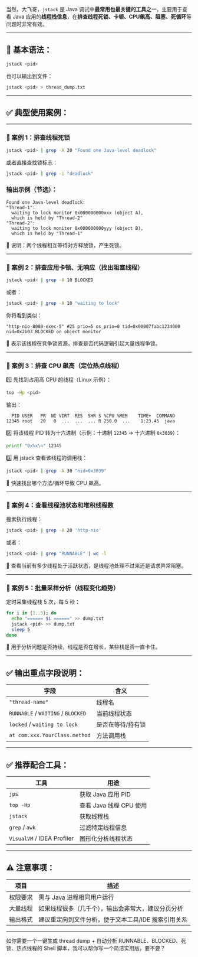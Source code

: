 当然，大飞哥，`jstack` 是 Java 调试中**最常用也最关键的工具之一**，主要用于查看 Java 应用的**线程栈信息**，在**排查线程死锁、卡顿、CPU飙高、阻塞、死循环**等问题时非常有效。

---

## 🧰 基本语法：

```bash
jstack <pid>
```

也可以输出到文件：

```bash
jstack <pid> > thread_dump.txt
```

---

## ✅ 典型使用案例：

---

### 📌 案例 1：排查线程死锁

```bash
jstack <pid> | grep -A 20 "Found one Java-level deadlock"
```

或者直接查找锁标志：

```bash
jstack <pid> | grep -i "deadlock"
```

### 输出示例（节选）：

```
Found one Java-level deadlock:
"Thread-1":
  waiting to lock monitor 0x000000000xxx (object A),
  which is held by "Thread-2"
"Thread-2":
  waiting to lock monitor 0x000000000yyy (object B),
  which is held by "Thread-1"
```

🧠 说明：两个线程相互等待对方释放锁，产生死锁。

---

### 📌 案例 2：排查应用卡顿、无响应（找出阻塞线程）

```bash
jstack <pid> | grep -A 10 BLOCKED
```

或者：

```bash
jstack <pid> | grep -A 10 "waiting to lock"
```

你将看到类似：

```
"http-nio-8080-exec-5" #25 prio=5 os_prio=0 tid=0x00007fabc1234000 nid=0x2b03 BLOCKED on object monitor
```

🧠 表示该线程在竞争锁资源，排查是否代码逻辑引起大量线程争锁。

---

### 📌 案例 3：排查 CPU 飙高（定位热点线程）

1️⃣ 先找到占用高 CPU 的线程（Linux 示例）：

```bash
top -Hp <pid>
```

输出：

```
  PID USER   PR  NI VIRT  RES  SHR S %CPU %MEM    TIME+  COMMAND
12345 root   20   0  ...  ...  ... R 250.0  ...    1:23.45  java
```

2️⃣ 将该线程 PID 转为十六进制（示例：十进制 `12345` → 十六进制 `0x3039`）：

```bash
printf "0x%x\n" 12345
```

3️⃣ 用 jstack 查看该线程的调用栈：

```bash
jstack <pid> | grep -A 30 "nid=0x3039"
```

🧠 快速找出哪个方法/循环导致 CPU 飙高。

---

### 📌 案例 4：查看线程池状态和堆积线程数

搜索执行线程：

```bash
jstack <pid> | grep -A 20 'http-nio'
```

或者：

```bash
jstack <pid> | grep "RUNNABLE" | wc -l
```

🧠 查看当前有多少线程处于活跃状态，是线程池处理不过来还是请求异常阻塞。

---

### 📌 案例 5：批量采样分析（线程变化趋势）

定时采集线程栈 5 次，每 5 秒：

```bash
for i in {1..5}; do
  echo "====== $i ======" >> dump.txt
  jstack <pid> >> dump.txt
  sleep 5
done
```

🧠 用于分析问题是否持续，线程是否在增长，某些栈是否一直卡住。

---

## ✅ 输出重点字段说明：

| 字段                                 | 含义        |
| ---------------------------------- | --------- |
| `"thread-name"`                    | 线程名       |
| `RUNNABLE` / `WAITING` / `BLOCKED` | 当前线程状态    |
| `locked` / `waiting to lock`       | 是否在等待/持有锁 |
| `at com.xxx.YourClass.method`      | 方法调用栈     |

---

## ✅ 推荐配合工具：

| 工具                         | 用途                |
| -------------------------- | ----------------- |
| `jps`                      | 获取 Java 应用 PID    |
| `top -Hp`                  | 查看 Java 线程 CPU 使用 |
| `jstack`                   | 获取线程栈             |
| `grep` / `awk`             | 过滤特定线程信息          |
| `VisualVM` / IDEA Profiler | 图形化分析线程状态         |

---

## ⚠️ 注意事项：

| 项目   | 描述                           |
| ---- | ---------------------------- |
| 权限要求 | 需与 Java 进程相同用户运行             |
| 大量线程 | 如果线程很多（几千个），输出会非常大，建议分页分析    |
| 输出格式 | 建议重定向到文件分析，便于文本工具/IDE 搜索引用关系 |

---

如你需要一个一键生成 thread dump + 自动分析 RUNNABLE、BLOCKED、死锁、热点线程的 Shell 脚本，我可以帮你写一个简洁实用版，要不要？
